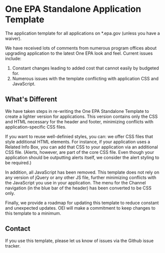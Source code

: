 # One EPA Standalone Application Template

The application template for all applications on \*.epa.gov (unless you have a waiver).

We have received lots of comments from numerous program offices about upgrading application to the latest One EPA look and feel. Current issues include:

1) Constant changes leading to added cost that cannot easily by budgeted for.
2) Numerous issues with the template conflicting with application CSS and JavaScript.

## What's Different

We have taken steps in re-writing the One EPA Standalone Template to create a lighter version for applications. This version contains only the CSS and HTML necessary for the header and footer, minimizing conflicts with application-specific CSS files.

If you want to reuse well-definied styles, you can: we offer CSS files that style additional HTML elements. For instance, if your application uses a Related Info Box, you can add that CSS to your application via an additional CSS file. (Alerts, however, are part of the core CSS file. Even though your application should be outputting alerts itself, we consider the alert styling to be required.)

In addition, all JavaScript has been removed. This template does not rely on any version of jQuery or any other JS file, further minimizing conflicts with the JavaScript you use in your application. The menu for the Channel navigation (in the blue bar of the header) has been converted to be CSS only.

Finally, we provide a roadmap for updating this template to reduce constant and unexpected updates. OEI will make a commitment to keep changes to this template to a minimum.

## Contact

If you use this template, please let us know of issues via the Github issue tracker.
